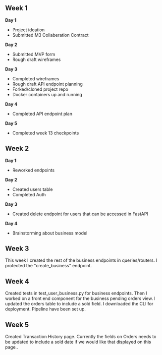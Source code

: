 Week 1
---

**Day 1**

- Project ideation
- Submitted M3 Collaberation Contract

**Day 2**
- Submitted MVP form
- Rough draft wireframes

**Day 3**
- Completed wireframes
- Rough draft API endpoint planning
- Forked/cloned project repo
- Docker containers up and running

**Day 4**
- Completed API endpoint plan

**Day 5**
- Completed week 13 checkpoints


Week 2
---

**Day 1**

- Reworked endpoints

**Day 2**

- Created users table
- Completed Auth

**Day 3**

- Created delete endpoint for users that can be accessed in FastAPI

**Day 4**

- Brainstorming about business model


Week 3
---

This week I created the rest of the business endpoints in queries/routers. I protected the "create_business" endpoint.


Week 4
---

Created tests in test_user_business.py for business endpoints. Then I worked on a front end component for the business pending orders view. I updated the orders table to include a sold field. I downloaded the CLI for deployment. Pipeline have been set up.


Week 5
---

Created Transaction History page. Currently the fields on Orders needs to be updated to include a sold date if we would like that displayed on this page..
